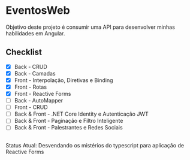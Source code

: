 # EventosWeb
Objetivo deste projeto é consumir uma API para desenvolver minhas habilidades em Angular.

## Checklist
- [x] Back - CRUD
- [x] Back - Camadas
- [x] Front - Interpolação, Diretivas e Binding
- [x] Front - Rotas
- [x] Front - Reactive Forms
- [ ] Back - AutoMapper
- [ ] Front - CRUD
- [ ] Back & Front - .NET Core Identity e Autenticação JWT
- [ ] Back & Front - Paginação e Filtro Inteligente
- [ ] Back & Front - Palestrantes e Redes Sociais

##
Status Atual: Desvendando os mistérios do typescript para aplicação de Reactive Forms
